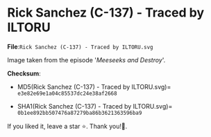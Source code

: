 
# Rick Sanchez (C-137) - Traced by ILTORU

**File**:`Rick Sanchez (C-137) - Traced by ILTORU.svg`

Image taken from the episode '*Meeseeks and Destroy*'.

**Checksum**:

- MD5(Rick Sanchez (C-137) - Traced by ILTORU.svg)= `e3e82e69e1a04c85537dc24e38af2668`

- SHA1(Rick Sanchez (C-137) - Traced by ILTORU.svg)= `0b1ee892bb507476a87279ba86b3621363596ba9`

If you liked it, leave a star ⭐️. Thank you!🦾.
